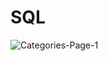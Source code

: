 # SQL
![Categories-Page-1](https://github.com/TrickAndTrack/SQL/assets/73180409/159d842c-0842-4ac9-86d0-60b079be0d25)
